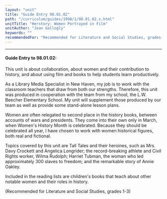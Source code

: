 ```yaml
---
layout: "unit"
title: "Guide Entry 98.01.02"
path: "/curriculum/guides/1998/1/98.01.02.x.html"
unitTitle: "Herstory: Women Portrayed in Film"
unitAuthor: "Jean Gallogly"
keywords: ""
recommendedFor: "Recommended for Literature and Social Studies, grades 1-3"
---
```

<body>
<hr/>
<h4>
Guide Entry to 98.01.02:
</h4>
This unit is about collaboration, about women and their contribution to history, and about using film and books to help students learn productively.
<p>
As a Library Media Specialist in New Haven, my job is to work with the classroom teachers that draw from both our strengths.  Therefore, this unit was produced in cooperation with the team from my school, the L.W. Beecher Elementary School.  My unit will supplement those produced by our team as well as provide some stand-alone lesson plans.
</p>
<p>
Women are often relegated to second place in the history books, between accounts of wars and presidents.  They come into their own only in March, when Women's History Month is celebrated.  Because they should be celebrated all year, I have chosen to work with women historical figures, both real and fictional.
</p>
<p>
Topics covered by this unit are Tall Tales and their heroines, such as Mrs. Davy Crockett and Angelica Longrider; the record-breaking athlete and Civil Rights worker, Wilma Rudolph; Harriet Tubman, the woman who led approximately 300 slaves to freedom; and the remarkable story of Annie Oakley.
</p>
<p>
Included in the reading lists are children's books that teach about other notable women and their roles in history.
</p>
<p>
(Recommended for Literature and Social Studies, grades 1-3)
</p>
</body>
